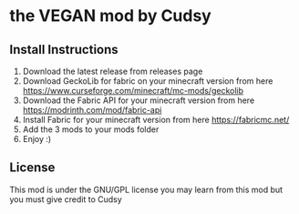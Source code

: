 # the VEGAN mod by Cudsy

## Install Instructions
1) Download the latest release from releases page
2) Download GeckoLib for fabric on your minecraft version from here https://www.curseforge.com/minecraft/mc-mods/geckolib
3) Download the Fabric API for your minecraft version from here https://modrinth.com/mod/fabric-api
4) Install Fabric for your minecraft version from here https://fabricmc.net/
5) Add the 3 mods to your mods folder
6) Enjoy :)

## License

This mod is under the GNU/GPL license you may learn from this mod but you must give credit to Cudsy  
